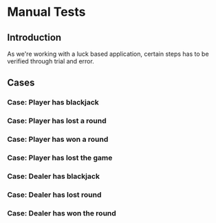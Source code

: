# Manual Tests

## Introduction
As we're working with a luck based application, certain steps has to be verified through trial and error.

## Cases

### Case: Player has blackjack

### Case: Player has lost a round

### Case: Player has won a round

### Case: Player has lost the game

### Case: Dealer has blackjack

### Case: Dealer has lost round

### Case: Dealer has won the round